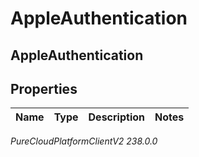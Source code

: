 # AppleAuthentication

## AppleAuthentication

## Properties

|Name | Type | Description | Notes|
|------------ | ------------- | ------------- | -------------|



_PureCloudPlatformClientV2 238.0.0_
